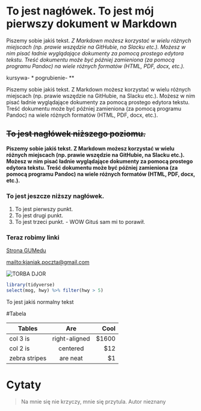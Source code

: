 # To jest nagłówek. To jest mój pierwszy dokument w Markdown

Piszemy sobie jakiś tekst. *Z Markdown możesz korzystać w wielu różnych miejscach (np. prawie wszędzie na GitHubie, na Slacku etc.). Możesz w nim pisać ładnie wyglądające dokumenty za pomocą prostego edytora tekstu. Treść dokumentu może być później zamieniona (za pomocą programu Pandoc) na wiele różnych formatów (HTML, PDF, docx, etc.).*

kursywa- *
pogrubienie- **

Piszemy sobie jakiś tekst. Z Markdown możesz korzystać w wielu różnych miejscach (np. prawie wszędzie na GitHubie, na Slacku etc.). Możesz w nim pisać ładnie wyglądające dokumenty za pomocą prostego edytora tekstu. Treść dokumentu może być później zamieniona (za pomocą programu Pandoc) na wiele różnych formatów (HTML, PDF, docx, etc.).

## ~~To jest nagłówek niższego poziomu.~~

**Piszemy sobie jakiś tekst. Z Markdown możesz korzystać w wielu różnych miejscach (np. prawie wszędzie na GitHubie, na Slacku etc.). Możesz w nim pisać ładnie wyglądające dokumenty za pomocą prostego edytora tekstu. Treść dokumentu może być później zamieniona (za pomocą programu Pandoc) na wiele różnych formatów (HTML, PDF, docx, etc.).**

### To jest jeszcze niższy nagłówek. 

1. To jest pierwszy punkt.
2. To jest drugi punkt.
2. To jest trzeci punkt. - WOW Gituś sam mi to porawił. 

### Teraz robimy linki 
[Strona GUMedu](http://gumed.edu.pl)

<mailto:kjaniak.poczta@gmail.com>

![TORBA DJOR](https://pewex.pl/pictures/Q5/41/581148-744590-product_original-tailormade24-torba-eko-bawelniana-zgubilam-djora-.jpg)

```r
library(tidyverse)
select(mog, hwy) %>% filter(hwy > 5)
````
To jest jakiś normalny tekst

#Tabela

| Tables        | Are           | Cool  |
| ------------- |:-------------:| -----:|
| col 3 is      | right-aligned | $1600 |
| col 2 is      | centered      |   $12 |
| zebra stripes | are neat      |    $1 |

# Cytaty 
>Na mnie się nie krzyczy, mnie się przytula. Autor nieznany 
